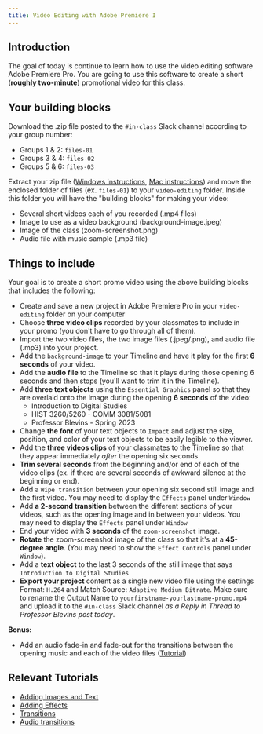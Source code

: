 ```yaml
---
title: Video Editing with Adobe Premiere I
---
```


## Introduction

The goal of today is continue to learn how to use the video editing software Adobe Premiere Pro. You are going to use this software to create a short (**roughly two-minute**) promotional video for this class.

## Your building blocks

Download the .zip file posted to the `#in-class` Slack channel according to your group number:

- Groups 1 & 2: `files-01`
- Groups 3 & 4: `files-02`
- Groups 5 & 6: `files-03`

Extract your zip file ([Windows instructions](https://support.microsoft.com/en-us/windows/zip-and-unzip-files-f6dde0a7-0fec-8294-e1d3-703ed85e7ebc#:~:text=Open%20File%20Explorer%20and%20find,folder%20to%20a%20new%20location.), [Mac instructions](https://support.apple.com/guide/mac-help/zip-and-unzip-files-and-folders-on-mac-mchlp2528/mac#:~:text=unzip%20(expand)%20a%20compressed%20item)) and move the enclosed folder of files (ex. `files-01`) to your `video-editing` folder. Inside this folder you will have the "building blocks" for making your video:

- Several short videos each of you recorded (.mp4 files)
- Image to use as a video background (background-image.jpeg)
- Image of the class (zoom-screenshot.png)
- Audio file with music sample (.mp3 file)

## Things to include

Your goal is to create a short promo video using the above building blocks that includes the following:

- Create and save a new project in Adobe Premiere Pro in your `video-editing` folder on your computer
- Choose **three video clips** recorded by your classmates to include in your promo (you don't have to go through all of them).
- Import the two video files, the two image files (.jpeg/.png), and audio file (.mp3) into your project.
- Add the `background-image` to your Timeline and have it play for the first **6 seconds** of your video.
- Add the **audio file** to the Timeline so that it plays during those opening 6 seconds and then stops (you'll want to trim it in the Timeline).
- Add **three text objects** using the `Essential Graphics` panel so that they are overlaid onto the image during the opening **6 seconds** of the video:
  - Introduction to Digital Studies
  - HIST 3260/5260 - COMM 3081/5081
  - Professor Blevins - Spring 2023
- Change **the font** of your text objects to `Impact` and adjust the size, position, and color of your text objects to be easily legible to the viewer.
- Add the **three videos clips** of your classmates to the Timeline so that they appear immediately *after* the opening six seconds
- **Trim several seconds** from the beginning and/or end of each of the video clips  (ex. if there are several seconds of awkward silence at the beginning or end).
- Add a `Wipe transition` between your opening six second still image and the first video. You may need to display the `Effects` panel under `Window`
- Add **a 2-second transition** between the different sections of your videos, such as the opening image and in between your videos. You may need to display the `Effects` panel under `Window`
- End your video with **3 seconds** of the `zoom-screenshot` image.
- **Rotate** the zoom-screenshot image of the class so that it's at a **45-degree angle**. (You may need to show the `Effect Controls` panel under `Window`).
- Add a **text object** to the last 3 seconds of the still image that says `Introduction to Digital Studies`
- **Export your project** content as a single new video file using the settings Format: `H.264` and Match Source: `Adaptive Medium Bitrate`. Make sure to rename the Output Name to `yourfirstname-yourlastname-promo.mp4` and upload it to the `#in-class` Slack channel *as a Reply in Thread to Professor Blevins post today*.

**Bonus:**
- Add an audio fade-in and fade-out for the transitions between the opening music and each of the video files ([Tutorial](https://helpx.adobe.com/premiere-pro/using/audio-transitions.html))

## Relevant Tutorials

- [Adding Images and Text](https://helpx.adobe.com/premiere-pro/how-to/add-image-text-adjust-size.html)
- [Adding Effects](https://helpx.adobe.com/premiere-pro/how-to/add-effects-video-clips.html)
- [Transitions](https://helpx.adobe.com/premiere-pro/using/transition-overview-applying-transitions.html)
- [Audio transitions](https://helpx.adobe.com/premiere-pro/using/audio-transitions.html)